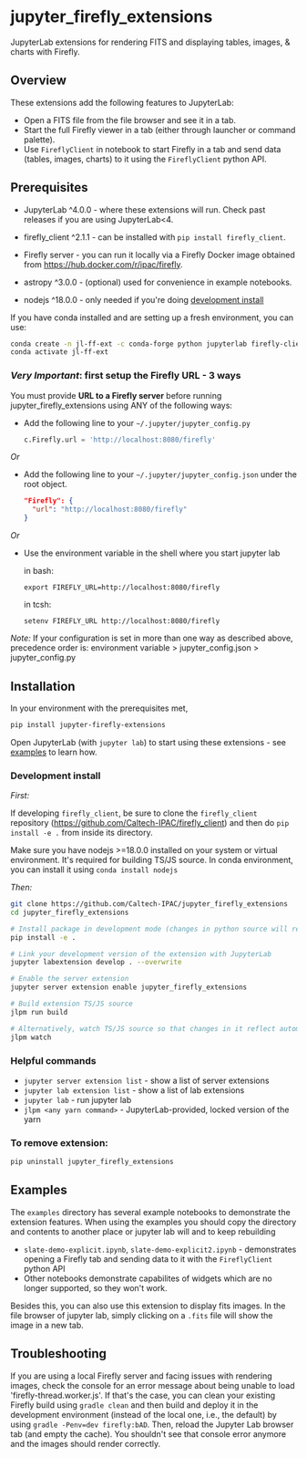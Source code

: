 # jupyter_firefly_extensions

JupyterLab extensions for rendering FITS and displaying tables, images, & charts with Firefly.


## Overview

These extensions add the following features to JupyterLab:

  - Open a FITS file from the file browser and see it in a tab.
  - Start the full Firefly viewer in a tab (either through launcher or command palette).
  - Use `FireflyClient` in notebook to start Firefly in a tab and send data
  (tables, images, charts) to it using the `FireflyClient` python API.


## Prerequisites

* JupyterLab ^4.0.0 - where these extensions will run. Check past releases if you are using JupyterLab<4.

* firefly_client ^2.1.1 - can be installed with `pip install firefly_client`.

* Firefly server - you can run it locally via a Firefly Docker image obtained from https://hub.docker.com/r/ipac/firefly.

* astropy ^3.0.0 - (optional) used for convenience in example notebooks.

* nodejs ^18.0.0 - only needed if you're doing [development install](#development-install)

If you have conda installed and are setting up a fresh environment, you can use:
```bash
conda create -n jl-ff-ext -c conda-forge python jupyterlab firefly-client astropy
conda activate jl-ff-ext
```


### _Very Important_: first setup the Firefly URL - 3 ways

You must provide **URL to a Firefly server** before running jupyter_firefly_extensions using ANY of the following ways:

 * Add the following line to your `~/.jupyter/jupyter_config.py`

   ```python
   c.Firefly.url = 'http://localhost:8080/firefly'
   ```

_Or_

 * Add the following line to your `~/.jupyter/jupyter_config.json` under the root object.

   ```json
   "Firefly": {
     "url": "http://localhost:8080/firefly"
   }
   ```

_Or_

 * Use the environment variable in the shell where you start jupyter lab

    in bash:
      ```
      export FIREFLY_URL=http://localhost:8080/firefly
      ```
    
    in tcsh:
      ```
      setenv FIREFLY_URL http://localhost:8080/firefly
      ```

_Note:_ If your configuration is set in more than one way as described above, precedence order is:
environment variable > jupyter_config.json > jupyter_config.py


## Installation

In your environment with the prerequisites met,

```bash
pip install jupyter-firefly-extensions
```

Open JupyterLab (with `jupyter lab`) to start using these extensions - see [examples](#examples) to learn how.


### Development install

_First:_

If developing `firefly_client`, be sure to clone the `firefly_client` repository
(https://github.com/Caltech-IPAC/firefly_client)
and then do `pip install -e .` from inside its directory.

Make sure you have nodejs >=18.0.0 installed on your system or virtual environment. It's required for building TS/JS source. In conda environment, you can install it using `conda install nodejs`

_Then:_
```bash
git clone https://github.com/Caltech-IPAC/jupyter_firefly_extensions
cd jupyter_firefly_extensions

# Install package in development mode (changes in python source will reflect automatically)
pip install -e .

# Link your development version of the extension with JupyterLab
jupyter labextension develop . --overwrite

# Enable the server extension
jupyter server extension enable jupyter_firefly_extensions

# Build extension TS/JS source
jlpm run build

# Alternatively, watch TS/JS source so that changes in it reflect automatically on lab
jlpm watch
```


### Helpful commands

 - `jupyter server extension list` - show a list of server extensions
 - `jupyter lab extension list` - show a list of lab extensions
 - `jupyter lab` - run jupyter lab
 - `jlpm <any yarn command>` - JupyterLab-provided, locked version of the yarn


### To remove extension:
```bash
pip uninstall jupyter_firefly_extensions
```


## Examples
The `examples` directory has several example notebooks to demonstrate the extension features. When using the examples you should copy the directory and contents to another place or jupyter lab will and to keep rebuilding

 - `slate-demo-explicit.ipynb`, `slate-demo-explicit2.ipynb` - demonstrates
    opening a Firefly tab and sending data to it with the `FireflyClient` python API
 - Other notebooks demonstrate capabilites of widgets which are no longer supported, so they won't work.


Besides this, you can also use this extension to display fits images. In the file browser of jupyter lab, simply clicking on a `.fits`  file will show the image in a new tab.



## Troubleshooting
If you are using a local Firefly server and facing issues with rendering images, check the console for an error message about being unable to load 'firefly-thread.worker.js'. If that's the case, you can clean your existing Firefly build using `gradle clean` and then build and deploy it in the development environment (instead of the local one, i.e., the default) by using `gradle -Penv=dev firefly:bAD`. Then, reload the Jupyter Lab browser tab (and empty the cache). You shouldn't see that console error anymore and the images should render correctly.
